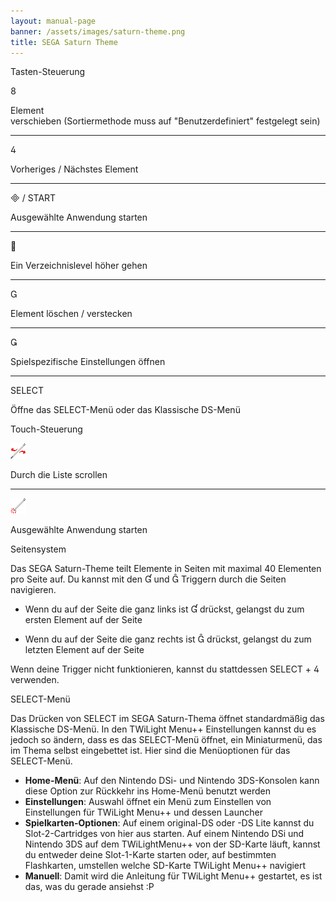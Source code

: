 ```yaml
---
layout: manual-page
banner: /assets/images/saturn-theme.png
title: SEGA Saturn Theme
---
```


<div class="section-title">Tasten-Steuerung</div>
<div class="section-body">
    <div class="button-action-group">
        <p class="button-action button">&#xE079;</p>
        <p class="button-action-text">Element<br>verschieben (Sortiermethode muss auf "Benutzerdefiniert" festgelegt sein)</p>
    </div>
    <hr>
    <div class="button-action-group">
        <p class="button-action button">&#xE07E;</p>
        <p class="button-action-text">Vorheriges / Nächstes Element</p>
    </div>
    <hr>
    <div class="button-action-group">
        <p class="button-action"><span class="button">&#xE000; /</span> START</p>
        <p class="button-action-text">Ausgewählte Anwendung starten</p>
    </div>
    <hr>
    <div class="button-action-group">
        <p class="button-action button">&#xE001;</p>
        <p class="button-action-text">Ein Verzeichnislevel höher gehen</p>
    </div>
    <hr>
    <div class="button-action-group">
        <p class="button-action button">&#xE002;</p>
        <p class="button-action-text">Element löschen / verstecken</p>
    </div>
    <hr>
    <div class="button-action-group">
        <p class="button-action button">&#xE003;</p>
        <p class="button-action-text">Spielspezifische Einstellungen öffnen</p>
    </div>
    <hr>
    <div class="button-action-group">
        <p class="button-action">SELECT</p>
        <p class="button-action-text">Öffne das SELECT-Menü oder das Klassische DS-Menü</p>
    </div>
</div>

<div class="section-title">Touch-Steuerung</div>
<div class="section-body">
    <div class="button-action-group">
        <p class="button-action"><img src="/assets/images/left-right.png"></p>
        <p class="button-action-text">Durch die Liste scrollen</p>
    </div>
    <hr>
    <div class="button-action-group">
        <p class="button-action"><img src="/assets/images/tap.png"></p>
        <p class="button-action-text">Ausgewählte Anwendung starten</p>
    </div>
    <!-- <hr>
    <div>
        <p>
            If the Sort Method is set to "Custom", you can drag the icon up to move it.
        </p>
    </div> -->
</div>

<div class="section-title">Seitensystem</div>
<div class="section-body">
    <p>
        Das SEGA Saturn-Theme teilt Elemente in Seiten mit maximal 40 Elementen pro Seite auf. Du kannst mit den &#xE004; und &#xE005; Triggern durch die Seiten navigieren.
    </p>
    <ul>
        <li><p>Wenn du auf der Seite die ganz links ist &#xE004; drückst, gelangst du zum ersten Element auf der Seite</p></li>
        <li><p>Wenn du auf der Seite die ganz rechts ist &#xE005; drückst, gelangst du zum letzten Element auf der Seite</p></li>
    </ul>
    <p>
        Wenn deine Trigger nicht funktionieren, kannst du stattdessen SELECT + &#xE07E; verwenden.
    </p>
</div>

<div class="section-title">SELECT-Menü</div>
<div class="section-body">
    <p>
        Das Drücken von SELECT im SEGA Saturn-Thema öffnet standardmäßig das Klassische DS-Menü. In den TWiLight Menu++ Einstellungen kannst du es jedoch so ändern, dass es das SELECT-Menü öffnet, ein Miniaturmenü, das im Thema selbst eingebettet ist. Hier sind die Menüoptionen für das SELECT-Menü.
    </p>
    <ul>
        <li><strong>Home-Menü</strong>: Auf den Nintendo DSi- und Nintendo 3DS-Konsolen kann diese Option zur Rückkehr ins Home-Menü benutzt werden</li>
        <li><strong>Einstellungen</strong>: Auswahl öffnet ein Menü zum Einstellen von Einstellungen für TWiLight Menu++ und dessen Launcher</li>
        <li><strong>Spielkarten-Optionen</strong>: Auf einem original-DS oder -DS Lite kannst du Slot-2-Cartridges von hier aus starten. Auf einem Nintendo DSi und Nintendo 3DS auf dem TWiLightMenu++ von der SD-Karte läuft, kannst du entweder deine Slot-1-Karte starten oder, auf bestimmten Flashkarten, umstellen welche SD-Karte TWiLight Menu++ navigiert</li>
        <li><strong>Manuell</strong>: Damit wird die Anleitung für TWiLight Menu++ gestartet, es ist das, was du gerade ansiehst :P</li>
    </ul>
</div>
